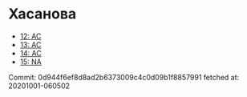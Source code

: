 # Хасанова
- [12: AC](12.md)
- [13: AC](13.md)
- [14: AC](14.md)
- [15: NA](15.md)

Commit: 0d944f6ef8d8ad2b6373009c4c0d09b1f8857991
 fetched at: 20201001-060502
